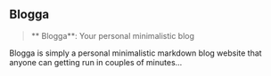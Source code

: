 ## Blogga

> ** Blogga**: Your personal minimalistic blog

Blogga is simply a personal minimalistic markdown blog website that anyone can getting run in couples of minutes...
